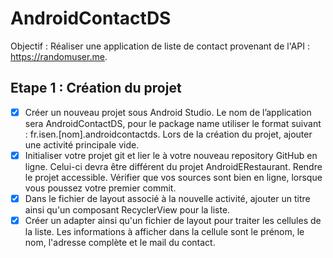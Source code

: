 # AndroidContactDS

Objectif : Réaliser une application de liste de contact provenant de l'API : https://randomuser.me.

## Etape 1 : Création du projet

- [x] Créer un nouveau projet sous Android Studio. Le nom de l’application sera AndroidContactDS, pour le package name utiliser le format suivant : fr.isen.[nom].androidcontactds. Lors de la création du projet, ajouter une activité principale vide.
- [x] Initialiser votre projet git et lier le à votre nouveau repository GitHub en ligne. Celui-ci devra être différent du projet AndroidERestaurant. Rendre le projet accessible. Vérifier que vos sources sont bien en ligne, lorsque vous poussez votre premier commit.
- [x] Dans le fichier de layout associé à la nouvelle activité, ajouter un titre ainsi qu'un composant RecyclerView pour la liste.
- [x] Créer un adapter ainsi qu'un fichier de layout pour traiter les cellules de la liste. Les informations à afficher dans la cellule sont le prénom, le nom, l'adresse complète et le mail du contact.
